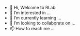 - 👋 Hi, Welcome to RLab
- 👀 I’m interested in ...
- 🌱 I’m currently learning ...
- 💞️ I’m looking to collaborate on ...
- 📫 How to reach me ...

<!---
rlab/rlab is a ✨ special ✨ repository because its `README.md` (this file) appears on your GitHub profile.
You can click the Preview link to take a look at your changes.
--->
